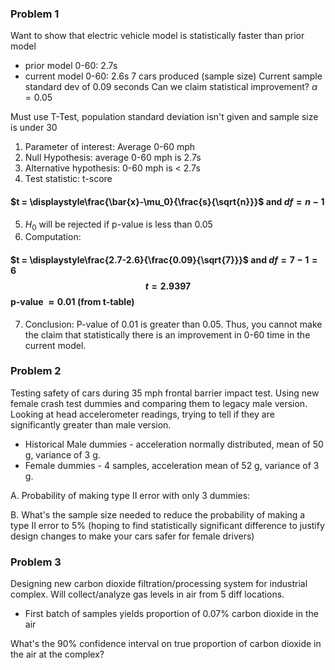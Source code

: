 
### Problem 1
Want to show that electric vehicle model is statistically faster than prior model
- prior model 0-60: 2.7s
- current model 0-60: 2.6s
7 cars produced (sample size)
Current sample standard dev of 0.09 seconds
Can we claim statistical improvement?
$\alpha=0.05$

Must use T-Test, population standard deviation isn't given and sample size is under 30

1. Parameter of interest: Average 0-60 mph
2. Null Hypothesis: average 0-60 mph is 2.7s
3. Alternative hypothesis: 0-60 mph is < 2.7s
4. Test statistic: t-score
#### $t = \displaystyle\frac{\bar{x}-\mu_0}{\frac{s}{\sqrt{n}}}$ and $df = n - 1$
5. $H_0$ will be rejected if p-value is less than 0.05
6. Computation:
#### $t = \displaystyle\frac{2.7-2.6}{\frac{0.09}{\sqrt{7}}}$ and $df = 7 - 1=6$ $$t=2.9397$$ p-value $\approx 0.01$ (from t-table)
7. Conclusion: P-value of 0.01 is greater than 0.05. Thus, you cannot make the claim that statistically there is an improvement in 0-60 time in the current model.


### Problem 2
Testing safety of cars during 35 mph frontal barrier impact test. Using new female crash test dummies and comparing them to legacy male version. Looking at head accelerometer readings, trying to tell if they are significantly greater than male version.
- Historical Male dummies - acceleration normally distributed, mean of 50 g, variance of 3 g.
- Female dummies - 4 samples, acceleration mean of 52 g, variance of 3 g. 

A. Probability of making type II error with only 3 dummies:



B. What's the sample size needed to reduce the probability of making a type II error to 5% (hoping to find statistically significant difference to justify design changes to make your cars safer for female drivers)






### Problem 3
Designing new carbon dioxide filtration/processing system for industrial complex. Will collect/analyze gas levels in air from 5 diff locations.
- First batch of samples yields proportion of 0.07% carbon dioxide in the air

What's the 90% confidence interval on true proportion of carbon dioxide in the air at the complex?